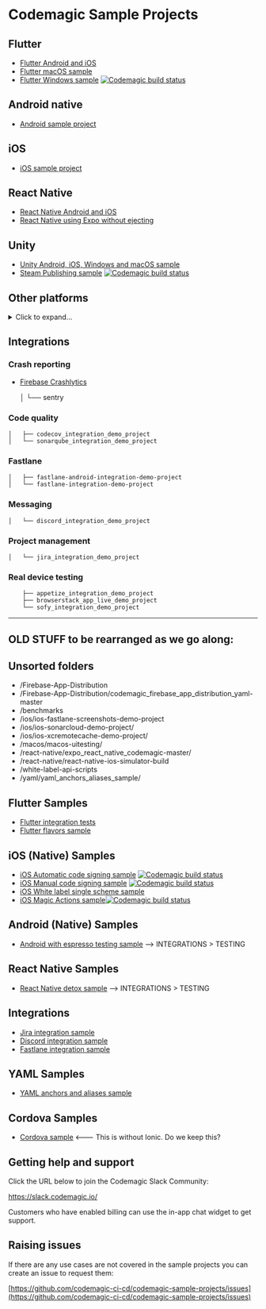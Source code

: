 # Codemagic Sample Projects

## Flutter
* [Flutter Android and iOS](https://github.com/codemagic-ci-cd/codemagic-sample-projects/tree/main/flutter/flutter-android-and-ios-yaml-demo-project)
* [Flutter macOS sample](https://github.com/codemagic-ci-cd/codemagic-sample-projects/tree/main/flutter/flutter-macos-demo-project)
* [Flutter Windows sample](https://github.com/codemagic-ci-cd/codemagic-sample-projects/tree/main/flutter/flutter-windows-demo-project) [![Codemagic build status](https://api.codemagic.io/apps/617b6bd954ed648c139b595f/windows-workflow/status_badge.svg)](https://codemagic.io/apps/617b6bd954ed648c139b595f/windows-workflow/latest_build)

## Android native
* [Android sample project](https://github.com/codemagic-ci-cd/codemagic-sample-projects/tree/main/android/android-native-quick-start)


## iOS
* [iOS sample project](https://github.com/codemagic-ci-cd/codemagic-sample-projects/tree/main/ios/ios-native-quick-start)

## React Native
* [React Native Android and iOS](https://github.com/codemagic-ci-cd/codemagic-sample-projects/tree/main/react-native/react-native-demo-project)
* [React Native using Expo without ejecting](https://github.com/codemagic-ci-cd/codemagic-sample-projects/tree/main/react-native/expo-react-native-not-ejected)

## Unity
* [Unity Android, iOS, Windows and macOS sample](https://github.com/codemagic-ci-cd/codemagic-sample-projects/tree/main/unity/unity-demo-project)
* [Steam Publishing sample](https://github.com/codemagic-ci-cd/codemagic-sample-projects/tree/main/unity/unity-deploy-steam) [![Codemagic build status](https://api.codemagic.io/apps/60b8a0dd639c3e293b8bc002/unity-steam-deploy/status_badge.svg)](https://codemagic.io/apps/60b8a0dd639c3e293b8bc002/unity-steam-deploy/latest_build)


## Other platforms
<details><summary> Click to expand... </summary>



## Ionic Samples
* [Ionic + Capacitor sample](https://github.com/codemagic-ci-cd/codemagic-sample-projects/tree/main/ionic/ionic-capacitor-demo-project)
* [Ionic + Cordova sample](https://github.com/codemagic-ci-cd/codemagic-sample-projects/tree/main/ionic/ionic-cordova-demo-project)

## Kotlin Multiplatform Mobile Samples
* [KMM sample](https://github.com/codemagic-ci-cd/codemagic-sample-projects/tree/main/kotlin-multiplatform-mobile)

</details>

## Integrations
### Crash reporting
* [Firebase Crashlytics](https://github.com/codemagic-ci-cd/codemagic-sample-projects/tree/main/integrations/firebase_crashlytics_demo_project)


    │   └── sentry

### Code quality
    │   ├── codecov_integration_demo_project
    │   └── sonarqube_integration_demo_project
### Fastlane
    │   ├── fastlane-android-integration-demo-project
    │   └── fastlane-integration-demo-project

### Messaging
    │   └── discord_integration_demo_project
    
### Project management
    │   └── jira_integration_demo_project
### Real device testing
        ├── appetize_integration_demo_project
        ├── browserstack_app_live_demo_project
        └── sofy_integration_demo_project

---

## OLD STUFF to be rearranged as we go along:

## Unsorted folders
* /Firebase-App-Distribution
* /Firebase-App-Distribution/codemagic_firebase_app_distribution_yaml-master
* /benchmarks
* /ios/ios-fastlane-screenshots-demo-project
* /ios/ios-sonarcloud-demo-project/
* /ios/ios-xcremotecache-demo-project/
* /macos/macos-uitesting/
* /react-native/expo_react_native_codemagic-master/
* /react-native/react-native-ios-simulator-build
* /white-label-api-scripts
* /yaml/yaml_anchors_aliases_sample/
## Flutter Samples

* [Flutter integration tests](https://github.com/codemagic-ci-cd/codemagic-sample-projects/tree/main/flutter/flutter-integration-tests-demo-project)
* [Flutter flavors sample](https://github.com/codemagic-ci-cd/codemagic-sample-projects/tree/main/flutter/flutter-flavors-demo-project)



## iOS (Native) Samples
* [iOS Automatic code signing sample](https://github.com/codemagic-ci-cd/codemagic-sample-projects/tree/main/ios/ios-automatic-code-signing-demo-project) [![Codemagic build status](https://api.codemagic.io/apps/60b8a0dd639c3e293b8bc002/ios-automatic-code-signing/status_badge.svg)](https://codemagic.io/apps/60b8a0dd639c3e293b8bc002/ios-automatic-code-signing/latest_build)
* [iOS Manual code signing sample](https://github.com/codemagic-ci-cd/codemagic-sample-projects/tree/main/ios/ios-manual-code-signing-demo-project) [![Codemagic build status](https://api.codemagic.io/apps/60b8a0dd639c3e293b8bc002/ios-manual-code-signing/status_badge.svg)](https://codemagic.io/apps/60b8a0dd639c3e293b8bc002/ios-manual-code-signing/latest_build)
* [iOS White label single scheme sample](https://github.com/codemagic-ci-cd/codemagic-sample-projects/tree/main/ios/ios-white-label-single-scheme-demo-project)
* [iOS Magic Actions sample](https://github.com/codemagic-ci-cd/codemagic-sample-projects/tree/main/ios/ios-magic-actions-demo-project)[![Codemagic build status](https://api.codemagic.io/apps/60b8a0dd639c3e293b8bc002/ios-magic-actions/status_badge.svg)](https://codemagic.io/apps/60b8a0dd639c3e293b8bc002/ios-magic-actions/latest_build)

## Android (Native) Samples
* [Android with espresso testing sample](https://github.com/codemagic-ci-cd/codemagic-sample-projects/tree/main/android/android-espresso-demo-project) --> INTEGRATIONS > TESTING

## React Native Samples
* [React Native detox sample](https://github.com/codemagic-ci-cd/codemagic-sample-projects/tree/main/react-native/react-native-detox-demo-project)  --> INTEGRATIONS > TESTING





## Integrations 
* [Jira integration sample](https://github.com/codemagic-ci-cd/codemagic-sample-projects/tree/main/integrations/jira_integration_demo_project)
* [Discord integration sample](https://github.com/codemagic-ci-cd/codemagic-sample-projects/tree/main/integrations/discord_integration_demo_project)
* [Fastlane integration sample](https://github.com/codemagic-ci-cd/codemagic-sample-projects/tree/main/integrations/fastlane-integration-demo-project)

## YAML Samples
* [YAML anchors and aliases sample](https://github.com/codemagic-ci-cd/codemagic-sample-projects/tree/main/yaml/yaml_anchors_aliases_sample)

## Cordova Samples
* [Cordova sample](https://github.com/codemagic-ci-cd/codemagic-sample-projects/tree/main/cordova/cordova-demo-project)  <--- This is without Ionic. Do we keep this?


## Getting help and support

Click the URL below to join the Codemagic Slack Community:

https://slack.codemagic.io/

Customers who have enabled billing can use the in-app chat widget to get support. 

## Raising issues

If there are any use cases are not covered in the sample projects you can create an issue to request them:

[https://github.com/codemagic-ci-cd/codemagic-sample-projects/issues](https://github.com/codemagic-ci-cd/codemagic-sample-projects/issues)







